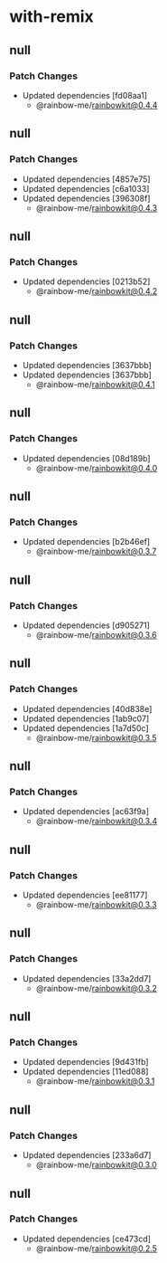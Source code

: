 # with-remix

## null

### Patch Changes

- Updated dependencies [fd08aa1]
  - @rainbow-me/rainbowkit@0.4.4

## null

### Patch Changes

- Updated dependencies [4857e75]
- Updated dependencies [c6a1033]
- Updated dependencies [396308f]
  - @rainbow-me/rainbowkit@0.4.3

## null

### Patch Changes

- Updated dependencies [0213b52]
  - @rainbow-me/rainbowkit@0.4.2

## null

### Patch Changes

- Updated dependencies [3637bbb]
- Updated dependencies [3637bbb]
  - @rainbow-me/rainbowkit@0.4.1

## null

### Patch Changes

- Updated dependencies [08d189b]
  - @rainbow-me/rainbowkit@0.4.0

## null

### Patch Changes

- Updated dependencies [b2b46ef]
  - @rainbow-me/rainbowkit@0.3.7

## null

### Patch Changes

- Updated dependencies [d905271]
  - @rainbow-me/rainbowkit@0.3.6

## null

### Patch Changes

- Updated dependencies [40d838e]
- Updated dependencies [1ab9c07]
- Updated dependencies [1a7d50c]
  - @rainbow-me/rainbowkit@0.3.5

## null

### Patch Changes

- Updated dependencies [ac63f9a]
  - @rainbow-me/rainbowkit@0.3.4

## null

### Patch Changes

- Updated dependencies [ee81177]
  - @rainbow-me/rainbowkit@0.3.3

## null

### Patch Changes

- Updated dependencies [33a2dd7]
  - @rainbow-me/rainbowkit@0.3.2

## null

### Patch Changes

- Updated dependencies [9d431fb]
- Updated dependencies [11ed088]
  - @rainbow-me/rainbowkit@0.3.1

## null

### Patch Changes

- Updated dependencies [233a6d7]
  - @rainbow-me/rainbowkit@0.3.0

## null

### Patch Changes

- Updated dependencies [ce473cd]
  - @rainbow-me/rainbowkit@0.2.5
